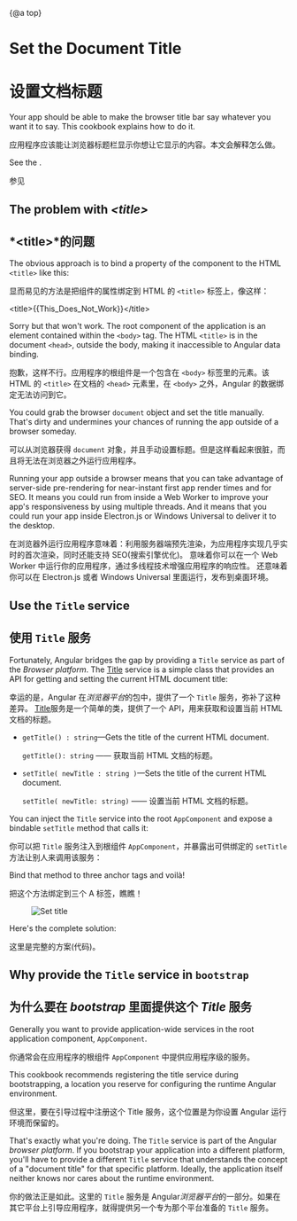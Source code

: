 {@a top}

# Set the Document Title

# 设置文档标题

Your app should be able to make the browser title bar say whatever you want it to say.
This cookbook explains how to do it.

应用程序应该能让浏览器标题栏显示你想让它显示的内容。本文会解释怎么做。

See the <live-example name="set-document-title"></live-example>.

参见<live-example name="set-document-title"></live-example>

## The problem with *&lt;title&gt;*

## *&lt;title&gt;*的问题

The obvious approach is to bind a property of the component to the HTML `<title>` like this:

显而易见的方法是把组件的属性绑定到 HTML 的 `<title>` 标签上，像这样：

<code-example format=''>
  &lt;title&gt;{{This_Does_Not_Work}}&lt;/title&gt;
</code-example>

Sorry but that won't work.
The root component of the application is an element contained within the `<body>` tag.
The HTML `<title>` is in the document `<head>`, outside the body, making it inaccessible to Angular data binding.

抱歉，这样不行。应用程序的根组件是一个包含在 `<body>` 标签里的元素。该 HTML 的 `<title>` 在文档的 `<head>` 元素里，在 `<body>` 之外，Angular 的数据绑定无法访问到它。

You could grab the browser `document` object and set the title manually.
That's dirty and undermines your chances of running the app outside of a browser someday.

可以从浏览器获得 `document` 对象，并且手动设置标题。但是这样看起来很脏，而且将无法在浏览器之外运行应用程序。

<div class="alert is-helpful">

  Running your app outside a browser means that you can take advantage of server-side
  pre-rendering for near-instant first app render times and for SEO.  It means you could run from
  inside a Web Worker to improve your app's responsiveness by using multiple threads.  And it
  means that you could run your app inside Electron.js or Windows Universal to deliver it to the desktop.

  在浏览器外运行应用程序意味着：利用服务器端预先渲染，为应用程序实现几乎实时的首次渲染，同时还能支持 SEO(搜索引擎优化)。
意味着你可以在一个 Web Worker 中运行你的应用程序，通过多线程技术增强应用程序的响应性。
还意味着你可以在 Electron.js 或者 Windows Universal 里面运行，发布到桌面环境。

</div>

## Use the `Title` service

## 使用 `Title` 服务

Fortunately, Angular bridges the gap by providing a `Title` service as part of the *Browser platform*.
The [Title](api/platform-browser/Title) service is a simple class that provides an API
for getting and setting the current HTML document title:

幸运的是，Angular 在*浏览器平台*的包中，提供了一个 `Title` 服务，弥补了这种差异。
[Title](api/platform-browser/Title)服务是一个简单的类，提供了一个 API，用来获取和设置当前 HTML 文档的标题。

* `getTitle() : string`&mdash;Gets the title of the current HTML document.

   `getTitle(): string` —— 获取当前 HTML 文档的标题。

* `setTitle( newTitle : string )`&mdash;Sets the title of the current HTML document.

   `setTitle( newTitle: string)` —— 设置当前 HTML 文档的标题。

You can inject the `Title` service into the root `AppComponent` and expose a bindable `setTitle` method that calls it:

你可以把 `Title` 服务注入到根组件 `AppComponent`，并暴露出可供绑定的 `setTitle` 方法让别人来调用该服务：

<code-example path="set-document-title/src/app/app.component.ts" region="class" header="src/app/app.component.ts (class)" linenums="false"></code-example>

Bind that method to three anchor tags and voilà!

把这个方法绑定到三个 A 标签，瞧瞧！

<figure>
  <img src="generated/images/guide/set-document-title/set-title-anim.gif" alt="Set title">
</figure>

Here's the complete solution:

这里是完整的方案(代码)。

<code-tabs>
  <code-pane header="src/main.ts" path="set-document-title/src/main.ts"></code-pane>
  <code-pane header="src/app/app.module.ts" path="set-document-title/src/app/app.module.ts"></code-pane>
  <code-pane header="src/app/app.component.ts" path="set-document-title/src/app/app.component.ts"></code-pane>
</code-tabs>

## Why provide the `Title` service in `bootstrap`

## 为什么要在 *bootstrap* 里面提供这个 *Title* 服务

Generally you want to provide application-wide services in the root application component, `AppComponent`.

你通常会在应用程序的根组件 `AppComponent` 中提供应用程序级的服务。

This cookbook recommends registering the title service during bootstrapping,
a location you reserve for configuring the runtime Angular environment.

但这里，要在引导过程中注册这个 Title 服务，这个位置是为你设置 Angular 运行环境而保留的。

That's exactly what you're doing.
The `Title` service is part of the Angular *browser platform*.
If you bootstrap your application into a different platform,
you'll have to provide a different `Title` service that understands
the concept of a "document title" for that specific platform.
Ideally, the application itself neither knows nor cares about the runtime environment.

你的做法正是如此。这里的 `Title` 服务是 Angular*浏览器平台*的一部分。如果在其它平台上引导应用程序，就得提供另一个专为那个平台准备的 `Title` 服务。
